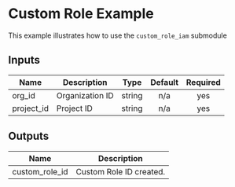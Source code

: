 # Custom Role Example

This example illustrates how to use the `custom_role_iam` submodule

<!-- BEGINNING OF PRE-COMMIT-TERRAFORM DOCS HOOK -->
## Inputs

| Name | Description | Type | Default | Required |
|------|-------------|:----:|:-----:|:-----:|
| org\_id | Organization ID | string | n/a | yes |
| project\_id | Project ID | string | n/a | yes |

## Outputs

| Name | Description |
|------|-------------|
| custom\_role\_id | Custom Role ID created. |

<!-- END OF PRE-COMMIT-TERRAFORM DOCS HOOK -->


